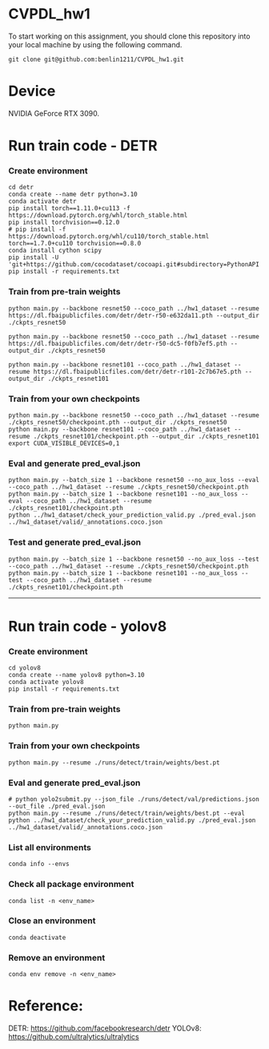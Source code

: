 # CVPDL_hw1

To start working on this assignment, you should clone this repository into your local machine by using the following command.
    
    git clone git@github.com:benlin1211/CVPDL_hw1.git
# Device

NVIDIA GeForce RTX 3090.
    
# Run train code - DETR

### Create environment
    
    cd detr
    conda create --name detr python=3.10
    conda activate detr
    pip install torch==1.11.0+cu113 -f https://download.pytorch.org/whl/torch_stable.html 
    pip install torchvision==0.12.0
    # pip install -f https://download.pytorch.org/whl/cu110/torch_stable.html torch==1.7.0+cu110 torchvision==0.8.0
    conda install cython scipy
    pip install -U 'git+https://github.com/cocodataset/cocoapi.git#subdirectory=PythonAPI'
    pip install -r requirements.txt
    
### Train from pre-train weights
    python main.py --backbone resnet50 --coco_path ../hw1_dataset --resume https://dl.fbaipublicfiles.com/detr/detr-r50-e632da11.pth --output_dir ./ckpts_resnet50
    
    python main.py --backbone resnet50 --coco_path ../hw1_dataset --resume https://dl.fbaipublicfiles.com/detr/detr-r50-dc5-f0fb7ef5.pth --output_dir ./ckpts_resnet50

    python main.py --backbone resnet101 --coco_path ../hw1_dataset --resume https://dl.fbaipublicfiles.com/detr/detr-r101-2c7b67e5.pth --output_dir ./ckpts_resnet101

### Train from your own checkpoints
    python main.py --backbone resnet50 --coco_path ../hw1_dataset --resume ./ckpts_resnet50/checkpoint.pth --output_dir ./ckpts_resnet50
    python main.py --backbone resnet101 --coco_path ../hw1_dataset --resume ./ckpts_resnet101/checkpoint.pth --output_dir ./ckpts_resnet101
    export CUDA_VISIBLE_DEVICES=0,1

### Eval and generate pred_eval.json
    python main.py --batch_size 1 --backbone resnet50 --no_aux_loss --eval --coco_path ../hw1_dataset --resume ./ckpts_resnet50/checkpoint.pth
    python main.py --batch_size 1 --backbone resnet101 --no_aux_loss --eval --coco_path ../hw1_dataset --resume ./ckpts_resnet101/checkpoint.pth
    python ../hw1_dataset/check_your_prediction_valid.py ./pred_eval.json ../hw1_dataset/valid/_annotations.coco.json

### Test and generate pred_eval.json 
    python main.py --batch_size 1 --backbone resnet50 --no_aux_loss --test --coco_path ../hw1_dataset --resume ./ckpts_resnet50/checkpoint.pth
    python main.py --batch_size 1 --backbone resnet101 --no_aux_loss --test --coco_path ../hw1_dataset --resume ./ckpts_resnet101/checkpoint.pth
    
_______________________
# Run train code - yolov8

### Create environment

    cd yolov8
    conda create --name yolov8 python=3.10
    conda activate yolov8
    pip install -r requirements.txt
    
### Train from pre-train weights
    
    python main.py
    
### Train from your own checkpoints
    
    python main.py --resume ./runs/detect/train/weights/best.pt

### Eval and generate pred_eval.json
    # python yolo2submit.py --json_file ./runs/detect/val/predictions.json --out_file ./pred_eval.json
    python main.py --resume ./runs/detect/train/weights/best.pt --eval
    python ../hw1_dataset/check_your_prediction_valid.py ./pred_eval.json ../hw1_dataset/valid/_annotations.coco.json
    
### List all environments

    conda info --envs
    
### Check all package environment

    conda list -n <env_name>

### Close an environment

    conda deactivate

### Remove an environment

    conda env remove -n <env_name>

# Reference:
DETR: https://github.com/facebookresearch/detr
YOLOv8: https://github.com/ultralytics/ultralytics
